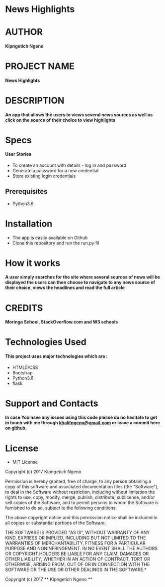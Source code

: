 # News Highlights

# AUTHOR

#### Kipngetich Ngeno

# PROJECT NAME

#### News Highlights

# DESCRIPTION

#### An app that allows the users to views several news sources as well as click on the source of their choice to view highlights

# Specs

#### User Stories

* To create an account with details - log in and password
* Generate a password for a new credential
* Store existing login credentials

## Prerequisites
* Python3.6

# Installation

* The app is easily available on Github
* Clone this repository and run the run.py fil

# How it works

#### A user simply searches for the site where several sources of news will be displayed the users can then choose to navigate to any news source of their choice, views the headlines and read the full article

# CREDITS

#### Moringa School, StackOverflow.com and W3 schools

# Technologies Used

#### This project uses major technologies which are :
* HTML5/CSS 
* Bootstrap 
* Python3.6
* flask

# Support and Contacts

#### In case You have any issues using this code please do no hesitate to get in touch with me through khalifngeno@gmail.com or leave a commit here on github.

# License

* MIT License

Copyright (c) 2017 Kipngetich Ngeno

Permission is hereby granted, free of charge, to any person obtaining a copy
of this software and associated documentation files (the "Software"), to deal
in the Software without restriction, including without limitation the rights
to use, copy, modify, merge, publish, distribute, sublicense, and/or sell
copies of the Software, and to permit persons to whom the Software is
furnished to do so, subject to the following conditions:

The above copyright notice and this permission notice shall be included in all
copies or substantial portions of the Software.

THE SOFTWARE IS PROVIDED "AS IS", WITHOUT WARRANTY OF ANY KIND, EXPRESS OR
IMPLIED, INCLUDING BUT NOT LIMITED TO THE WARRANTIES OF MERCHANTABILITY,
FITNESS FOR A PARTICULAR PURPOSE AND NONINFRINGEMENT. IN NO EVENT SHALL THE
AUTHORS OR COPYRIGHT HOLDERS BE LIABLE FOR ANY CLAIM, DAMAGES OR OTHER
LIABILITY, WHETHER IN AN ACTION OF CONTRACT, TORT OR OTHERWISE, ARISING FROM,
OUT OF OR IN CONNECTION WITH THE SOFTWARE OR THE USE OR OTHER DEALINGS IN THE
SOFTWARE.*

Copyright (c) 2017 ** Kipngetich Ngeno **